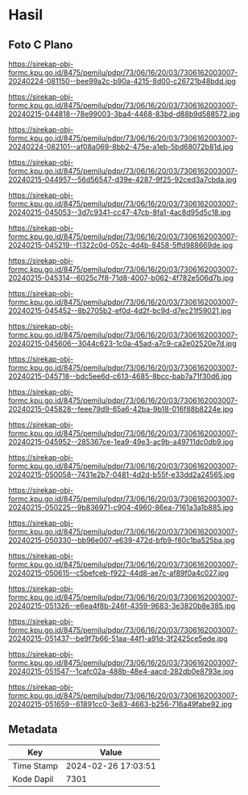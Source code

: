 # Hasil

## Foto C Plano

https://sirekap-obj-formc.kpu.go.id/8475/pemilu/pdpr/73/06/16/20/03/7306162003007-20240224-081150--bee99a2c-b90a-4215-8d00-c26721b48bdd.jpg

https://sirekap-obj-formc.kpu.go.id/8475/pemilu/pdpr/73/06/16/20/03/7306162003007-20240215-044818--78e99003-3ba4-4468-83bd-d88b9d588572.jpg

https://sirekap-obj-formc.kpu.go.id/8475/pemilu/pdpr/73/06/16/20/03/7306162003007-20240224-082101--af08a069-8bb2-475e-a1eb-5bd68072b81d.jpg

https://sirekap-obj-formc.kpu.go.id/8475/pemilu/pdpr/73/06/16/20/03/7306162003007-20240215-044957--56d56547-d39e-4287-9f25-92ced3a7cbda.jpg

https://sirekap-obj-formc.kpu.go.id/8475/pemilu/pdpr/73/06/16/20/03/7306162003007-20240215-045053--3d7c9341-cc47-47cb-8fa1-4ac8d95d5c18.jpg

https://sirekap-obj-formc.kpu.go.id/8475/pemilu/pdpr/73/06/16/20/03/7306162003007-20240215-045219--f1322c0d-052c-4d4b-8458-5ffd988669de.jpg

https://sirekap-obj-formc.kpu.go.id/8475/pemilu/pdpr/73/06/16/20/03/7306162003007-20240215-045314--6025c7f8-71d8-4007-b062-4f782e506d7b.jpg

https://sirekap-obj-formc.kpu.go.id/8475/pemilu/pdpr/73/06/16/20/03/7306162003007-20240215-045452--8b2705b2-ef0d-4d2f-bc9d-d7ec21f59021.jpg

https://sirekap-obj-formc.kpu.go.id/8475/pemilu/pdpr/73/06/16/20/03/7306162003007-20240215-045606--3044c623-1c0a-45ad-a7c9-ca2e02520e7d.jpg

https://sirekap-obj-formc.kpu.go.id/8475/pemilu/pdpr/73/06/16/20/03/7306162003007-20240215-045718--bdc5ee6d-c613-4685-8bcc-bab7a71f30d6.jpg

https://sirekap-obj-formc.kpu.go.id/8475/pemilu/pdpr/73/06/16/20/03/7306162003007-20240215-045828--feee79d9-65a6-42ba-9b18-016f88b8224e.jpg

https://sirekap-obj-formc.kpu.go.id/8475/pemilu/pdpr/73/06/16/20/03/7306162003007-20240215-045952--285367ce-1ea9-49e3-ac9b-a49711dc0db9.jpg

https://sirekap-obj-formc.kpu.go.id/8475/pemilu/pdpr/73/06/16/20/03/7306162003007-20240215-050058--7431e2b7-0481-4d2d-b55f-e33dd2a24565.jpg

https://sirekap-obj-formc.kpu.go.id/8475/pemilu/pdpr/73/06/16/20/03/7306162003007-20240215-050225--9b836971-c904-4960-86ea-7161a3a1b885.jpg

https://sirekap-obj-formc.kpu.go.id/8475/pemilu/pdpr/73/06/16/20/03/7306162003007-20240215-050330--bb96e007-e639-472d-bfb9-f80c1ba525ba.jpg

https://sirekap-obj-formc.kpu.go.id/8475/pemilu/pdpr/73/06/16/20/03/7306162003007-20240215-050615--c5befceb-f922-44d8-ae7c-af89f0a4c027.jpg

https://sirekap-obj-formc.kpu.go.id/8475/pemilu/pdpr/73/06/16/20/03/7306162003007-20240215-051326--e6ea4f8b-246f-4359-9683-3e3820b8e385.jpg

https://sirekap-obj-formc.kpu.go.id/8475/pemilu/pdpr/73/06/16/20/03/7306162003007-20240215-051437--be9f7b66-51aa-44f1-a91d-3f2425ce5ede.jpg

https://sirekap-obj-formc.kpu.go.id/8475/pemilu/pdpr/73/06/16/20/03/7306162003007-20240215-051547--1cafc02a-488b-48e4-aacd-282db0e8793e.jpg

https://sirekap-obj-formc.kpu.go.id/8475/pemilu/pdpr/73/06/16/20/03/7306162003007-20240215-051659--61891cc0-3e83-4663-b256-716a49fabe92.jpg


## Metadata

| Key        | Value               |
| ---------- | ------------------- |
| Time Stamp | 2024-02-26 17:03:51 |
| Kode Dapil | 7301                |



